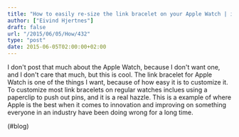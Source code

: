 ```yaml
---
title: "How to easily re-size the link bracelet on your Apple Watch | iMore"
author: ["Eivind Hjertnes"]
draft: false
url: "/2015/06/05/How/432"
type: "post"
date: 2015-06-05T02:00:00+02:00
---
```


I don't post that much about the Apple Watch, because I don't want one,
and I don't care that much, but this is cool. The link bracelet for
Apple Watch is one of the things I want, because of how easy it is to
customize it. To customize most link bracelets on regular watches
inclues using a paperclip to push out pins, and it is a real hazzle.
This is a example of where Apple is the best when it comes to innovation
and improving on something everyone in an industry have been doing wrong
for a long time.

(#blog)

